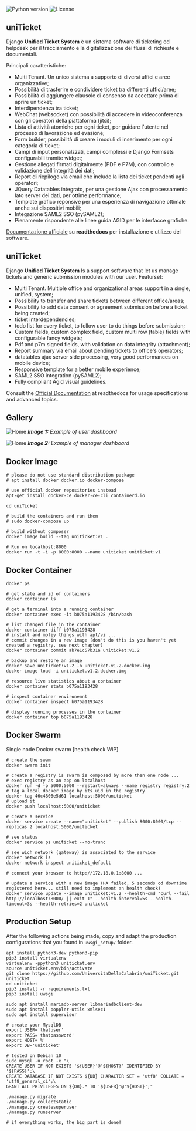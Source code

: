 ![Python version](https://img.shields.io/badge/license-Apache%202-blue.svg)
![License](https://img.shields.io/badge/python-3.5%20%7C%203.6%20%7C%203.7-blue.svg)


uniTicket
---------

Django **Unified Ticket System** è un sistema software di ticketing ed helpdesk per il tracciamento e la digitalizzazione dei flussi di richieste e documentali.

Principali caratteristiche:

- Multi Tenant. Un unico sistema a supporto di diversi uffici e aree organizzative;
- Possibilità di trasferire e condividere ticket tra differenti uffici/aree;
- Possibilità di aggiungere clausole di consenso da accettare prima di aprire un ticket;
- Interdipendenza tra ticket;
- WebChat (websocket) con possibilità di accedere in videoconferenza con gli operatori della piattaforma (jitsi);
- Lista di attività atomiche per ogni ticket, per guidare l'utente nel processo di lavorazione ed evasione;
- Form builder, possibilità di creare i moduli di inserimento per ogni categoria di ticket;
- Campi di input personalzzati, campi complessi e Django Formsets configurabili tramite widget;
- Gestione allegati firmati digitalmente (PDF e P7M), con controllo e validazione dell'integrità dei dati;
- Report di riepilogo via email che include la lista dei ticket pendenti agli operatori;
- JQuery Datatables integrato, per una gestione Ajax con processamento lato server dei dati, per ottime performance;
- Template grafico reponsive per una esperienza di navigazione ottimale anche sui dispositivi mobili;
- Integazione SAML2 SSO (pySAML2);
- Pienamente rispondente alle linee guida AGID per le interfacce grafiche.

[Documentazione ufficiale](https://uniticket.readthedocs.io/it/latest/index.html) su **readthedocs** per installazione e utilizzo del software.


uniTicket
---------

Django **Unified Ticket System** Is a support software that let us manage tickets and generic submission modules with our user.
Featurset:

- Multi Tenant. Multiple office and organizational areas support in a single, unified, system;
- Possibility to transfer and share tickets between different office/areas;
- Possibility to add data consent or agreement submission before a ticket being created;
- ticket interdependencies;
- todo list for every ticket, to follow user to do things before submission;
- Custom fields, custom complex field, custom multi row (table) fields with configurable fancy widgets;
- Pdf and p7m signed fields, with validation on data integrity (attachment);
- Report summary via email about pending tickets to office's operators;
- datatables ajax server side processing, very good performances on mobile device;
- Responsive template for a better mobile experience;
- SAML2 SSO integration (pySAML2);
- Fully compliant Agid visual guidelines.

Consult the [Official Documentation](https://uniticket.readthedocs.io/it/latest/index.html) at readthedocs for usage specifications and advanced topics.

Gallery
-------

![Home](data/gallery/user_dashboard.png)
_**Image 1:** Example of user dashboard_

![Home](data/gallery/manager_dashboard.png)
_**Image 2:** Example of manager dashboard_

Docker Image
------------

````
# please do not use standard distribution package
# apt install docker docker.io docker-compose

# use official docker repositories instead
apt-get install docker-ce docker-ce-cli containerd.io

cd uniTicket

# build the containers and run them
# sudo docker-compose up

# build without composer
docker image build --tag uniticket:v1 .

# Run on localhost:8000
docker run -t -i -p 8000:8000 --name uniticket uniticket:v1
````

Docker Container
----------------

````
docker ps

# get state and id of containers
docker container ls

# get a terminal into a running container
docker container exec -it b075a1193428 /bin/bash

# list changed file in the container
docker container diff b075a1193428
# install and mofiy things with apt/vi ...
# commit changes in a new image (don't do this is you haven't yet created a registry, see next chapter)
docker container commit ab7e1c57b31a uniticket:v1.2

# backup and restore an image
docker save uniticket:v1.2 -o uniticket.v1.2.docker.img
docker image load -i uniticket.v1.2.docker.img

# resource live statistics about a container
docker container stats b075a1193428

# inspect container environemnt
docker container inspect b075a1193428

# display running processes in the container
docker container top b075a1193428
````

Docker Swarm
------------
Single node Docker swarm [health check WiP]

````
# create the swam
docker swarm init

# create a registry is swarm is composed by more then one node ...
# exec registry as an app on localhost
docker run -d -p 5000:5000 --restart=always --name registry registry:2
# tag a local docker image by its uid in the registry
docker tag 46c4806e5d61 localhost:5000/uniticket
# upload it
docker push localhost:5000/uniticket

# create a service
docker service create --name="uniticket" --publish 8000:8000/tcp --replicas 2 localhost:5000/uniticket

# see status
docker service ps uniticket --no-trunc

# see wich network (gateway) is associated to the service
docker network ls
docker network inspect uniticket_default

# connect your browser to http://172.18.0.1:8000 ...

# update a service with a new image (HA failed, 5 seconds od downtime registered here... still need to implement an health check)
docker service update --image uniticket:v1.2 --health-cmd "curl --fail http://localhost:8000/ || exit 1" --health-interval=5s --health-timeout=3s --health-retries=2 uniticket
````


Production Setup
----------------

After the following actions being made, copy and adapt the production configurations that you found in `uwsgi_setup/` folder.

````
apt install python3-dev python3-pip
pip3 install virtualenv
virtualenv -ppython3 uniticket.env
source uniticket.env/bin/activate
git clone https://github.com/UniversitaDellaCalabria/uniTicket.git uniticket
cd uniticket
pip3 install -r requirements.txt
pip3 install uwsgi

sudo apt install mariadb-server libmariadbclient-dev
sudo apt install poppler-utils xmlsec1
sudo apt install supervisor

# create your MysqlDB
export USER='thatuser'
export PASS='thatpassword'
export HOST='%'
export DB='uniticket'

# tested on Debian 10
sudo mysql -u root -e "\
CREATE USER IF NOT EXISTS '${USER}'@'${HOST}' IDENTIFIED BY '${PASS}';\
CREATE DATABASE IF NOT EXISTS ${DB} CHARACTER SET = 'utf8' COLLATE = 'utf8_general_ci';\
GRANT ALL PRIVILEGES ON ${DB}.* TO '${USER}'@'${HOST}';"

./manage.py migrate
./manage.py collectstatic
./manage.py createsuperuser
./manage.py runserver

# if everything works, the big part is done!
````
